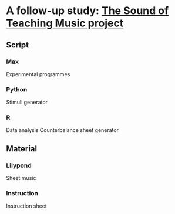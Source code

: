 # A follow-up study: [The Sound of Teaching Music project](https://github.com/atsukotominaga/teaching-v1.0)
## Script

### Max
Experimental programmes

### Python
Stimuli generator

### R
Data analysis
Counterbalance sheet generator

## Material
### Lilypond
Sheet music

### Instruction
Instruction sheet